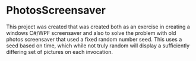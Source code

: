 # PhotosScreensaver


This project was created that was created both as an exercise in creating a windows C#/WPF screensaver and also to solve the problem with old photos screensaver that used a fixed random number seed.
This uses a seed based on time, which while not truly random will display a sufficiently differing set of pictures on each invocation.